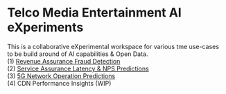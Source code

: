 # Telco Media Entertainment AI eXperiments
This is a collaborative eXperimental workspace for various tme use-cases to be build around of AI capabilities & Open Data.<br>
(1) [Revenue Assurance Fraud Detection](https://github.com/fenar/TME-AIX/tree/main/revenueassurance) <br>
(2) [Service Assurance Latency & NPS Predictions](https://github.com/fenar/TME-AIX/tree/main/serviceassurance) <br>
(3) [5G Network Operation Predictions](https://github.com/fenar/TME-AIX/tree/main/5gnetops) <br>
(4) CDN Performance Insights (WIP) <br>
